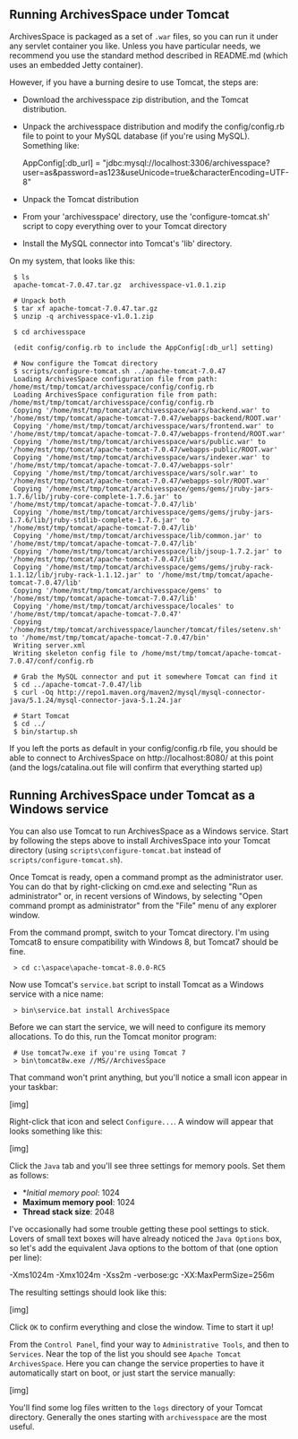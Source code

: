 Running ArchivesSpace under Tomcat
----------------------------------

ArchivesSpace is packaged as a set of `.war` files, so you can run it
under any servlet container you like.  Unless you have particular
needs, we recommend you use the standard method described in README.md
(which uses an embedded Jetty container).

However, if you have a burning desire to use Tomcat, the steps are:

  * Download the archivesspace zip distribution, and the Tomcat
    distribution.

  * Unpack the archivesspace distribution and modify the
    config/config.rb file to point to your MySQL database (if you're
    using MySQL).  Something like:

      AppConfig[:db_url] = "jdbc:mysql://localhost:3306/archivesspace?user=as&password=as123&useUnicode=true&characterEncoding=UTF-8"

  * Unpack the Tomcat distribution

  * From your 'archivesspace' directory, use the 'configure-tomcat.sh'
    script to copy everything over to your Tomcat directory

  * Install the MySQL connector into Tomcat's 'lib' directory.


On my system, that looks like this:

     $ ls
     apache-tomcat-7.0.47.tar.gz  archivesspace-v1.0.1.zip

     # Unpack both
     $ tar xf apache-tomcat-7.0.47.tar.gz
     $ unzip -q archivesspace-v1.0.1.zip

     $ cd archivesspace

     (edit config/config.rb to include the AppConfig[:db_url] setting)

     # Now configure the Tomcat directory
     $ scripts/configure-tomcat.sh ../apache-tomcat-7.0.47
     Loading ArchivesSpace configuration file from path: /home/mst/tmp/tomcat/archivesspace/config/config.rb
     Loading ArchivesSpace configuration file from path: /home/mst/tmp/tomcat/archivesspace/config/config.rb
     Copying '/home/mst/tmp/tomcat/archivesspace/wars/backend.war' to '/home/mst/tmp/tomcat/apache-tomcat-7.0.47/webapps-backend/ROOT.war'
     Copying '/home/mst/tmp/tomcat/archivesspace/wars/frontend.war' to '/home/mst/tmp/tomcat/apache-tomcat-7.0.47/webapps-frontend/ROOT.war'
     Copying '/home/mst/tmp/tomcat/archivesspace/wars/public.war' to '/home/mst/tmp/tomcat/apache-tomcat-7.0.47/webapps-public/ROOT.war'
     Copying '/home/mst/tmp/tomcat/archivesspace/wars/indexer.war' to '/home/mst/tmp/tomcat/apache-tomcat-7.0.47/webapps-solr'
     Copying '/home/mst/tmp/tomcat/archivesspace/wars/solr.war' to '/home/mst/tmp/tomcat/apache-tomcat-7.0.47/webapps-solr/ROOT.war'
     Copying '/home/mst/tmp/tomcat/archivesspace/gems/gems/jruby-jars-1.7.6/lib/jruby-core-complete-1.7.6.jar' to '/home/mst/tmp/tomcat/apache-tomcat-7.0.47/lib'
     Copying '/home/mst/tmp/tomcat/archivesspace/gems/gems/jruby-jars-1.7.6/lib/jruby-stdlib-complete-1.7.6.jar' to '/home/mst/tmp/tomcat/apache-tomcat-7.0.47/lib'
     Copying '/home/mst/tmp/tomcat/archivesspace/lib/common.jar' to '/home/mst/tmp/tomcat/apache-tomcat-7.0.47/lib'
     Copying '/home/mst/tmp/tomcat/archivesspace/lib/jsoup-1.7.2.jar' to '/home/mst/tmp/tomcat/apache-tomcat-7.0.47/lib'
     Copying '/home/mst/tmp/tomcat/archivesspace/gems/gems/jruby-rack-1.1.12/lib/jruby-rack-1.1.12.jar' to '/home/mst/tmp/tomcat/apache-tomcat-7.0.47/lib'
     Copying '/home/mst/tmp/tomcat/archivesspace/gems' to '/home/mst/tmp/tomcat/apache-tomcat-7.0.47/lib'
     Copying '/home/mst/tmp/tomcat/archivesspace/locales' to '/home/mst/tmp/tomcat/apache-tomcat-7.0.47'
     Copying '/home/mst/tmp/tomcat/archivesspace/launcher/tomcat/files/setenv.sh' to '/home/mst/tmp/tomcat/apache-tomcat-7.0.47/bin'
     Writing server.xml
     Writing skeleton config file to /home/mst/tmp/tomcat/apache-tomcat-7.0.47/conf/config.rb

     # Grab the MySQL connector and put it somewhere Tomcat can find it
     $ cd ../apache-tomcat-7.0.47/lib
     $ curl -Oq http://repo1.maven.org/maven2/mysql/mysql-connector-java/5.1.24/mysql-connector-java-5.1.24.jar

     # Start Tomcat
     $ cd ../
     $ bin/startup.sh


If you left the ports as default in your config/config.rb file, you
should be able to connect to ArchivesSpace on http://localhost:8080/ at
this point (and the logs/catalina.out file will confirm that everything
started up)


## Running ArchivesSpace under Tomcat as a Windows service

You can also use Tomcat to run ArchivesSpace as a Windows service.
Start by following the steps above to install ArchivesSpace into your
Tomcat directory (using `scripts\configure-tomcat.bat` instead of
`scripts/configure-tomcat.sh`).

Once Tomcat is ready, open a command prompt as the administrator
user.  You can do that by right-clicking on cmd.exe and selecting "Run
as administrator" or, in recent versions of Windows, by selecting
"Open command prompt as administrator" from the "File" menu of any
explorer window.

From the command prompt, switch to your Tomcat directory.  I'm using
Tomcat8 to ensure compatibility with Windows 8, but Tomcat7 should be
fine.

     > cd c:\aspace\apache-tomcat-8.0.0-RC5

Now use Tomcat's `service.bat` script to install Tomcat as a Windows
service with a nice name:

     > bin\service.bat install ArchivesSpace

Before we can start the service, we will need to configure its memory
allocations.  To do this, run the Tomcat monitor program:

     # Use tomcat7w.exe if you're using Tomcat 7
     > bin\tomcat8w.exe //MS//ArchivesSpace

That command won't print anything, but you'll notice a small icon
appear in your taskbar:

[img]

Right-click that icon and select `Configure...`.  A window will appear
that looks something like this:

[img]

Click the `Java` tab and you'll see three settings for memory pools.
Set them as follows:

  * **Initial memory pool*: 1024
  * **Maximum memory pool**: 1024
  * **Thread stack size**: 2048

I've occasionally had some trouble getting these pool settings to
stick.  Lovers of small text boxes will have already noticed the `Java
Options` box, so let's add the equivalent Java options to the bottom
of that (one option per line):

  -Xms1024m
  -Xmx1024m
  -Xss2m
  -verbose:gc
  -XX:MaxPermSize=256m

The resulting settings should look like this:

[img]

Click `OK` to confirm everything and close the window.  Time to start
it up!

From the `Control Panel`, find your way to `Administrative Tools`, and
then to `Services`.  Near the top of the list you should see `Apache
Tomcat ArchivesSpace`.  Here you can change the service properties to
have it automatically start on boot, or just start the service
manually:

[img]

You'll find some log files written to the `logs` directory of your
Tomcat directory.  Generally the ones starting with `archivesspace`
are the most useful.
